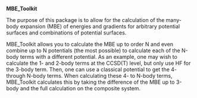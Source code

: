 **MBE_Toolkit**

The purpose of this package is to allow for the calculation of the many-body expansion (MBE) of energies and gradients for arbitrary potential surfaces and combinations of potential surfaces.

MBE_Toolkit allows you to calculate the MBE up to order N and even combine up to N potentials (the most possible) to calculate each of the N-body terms with a different potential. As an example, one may wish to calculate the 1- and 2-body terms at the CCSD(T) level, but only use HF for the 3-body term. Then, one can use a classical potential to get the 4- through N-body terms. When calculating these 4- to N-body terms, MBE_Toolkit calculates this by taking the difference of the MBE up to 3-body and the full calculation on the composite system.
